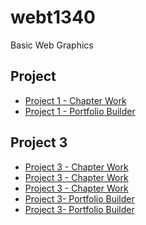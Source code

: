 # webt1340
Basic Web Graphics
<h2>Project </h2>
<ul>
<li><a href="project/tournamenticons.ai">Project 1 - Chapter Work</a></li>
<li><a href="project/icons1.ai">Project 1 - Portfolio Builder</a></li>
</ul>

<h2>Project 3</h2>
<ul>
<li><a href="project/zooicons.ai">Project 3 - Chapter Work</a></li>
<li><a href="project/cincinnatiZoo.ai">Project 3 - Chapter Work</a></li>
<li><a href="project/invitation.ai">Project 3 - Chapter Work</a></li>
<li><a href="project/cafe-logo.ai">Project 3- Portfolio Builder</a></li>
<li><a href="project/stationary.ai">Project 3- Portfolio Builder</a></li>

</ul>
